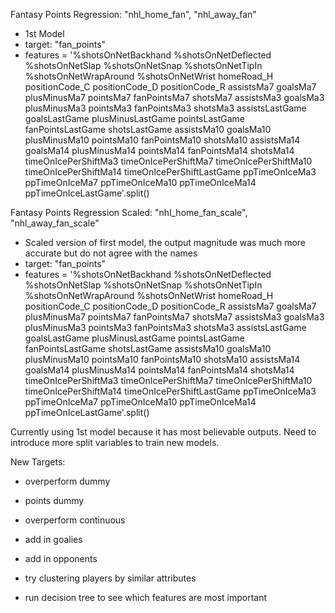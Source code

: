 Fantasy Points Regression: "nhl_home_fan", "nhl_away_fan"

- 1st Model
- target: "fan_points"
- features = '%shotsOnNetBackhand %shotsOnNetDeflected %shotsOnNetSlap %shotsOnNetSnap %shotsOnNetTipIn %shotsOnNetWrapAround %shotsOnNetWrist homeRoad_H positionCode_C positionCode_D positionCode_R assistsMa7 goalsMa7 plusMinusMa7 pointsMa7 fanPointsMa7 shotsMa7 assistsMa3 goalsMa3 plusMinusMa3 pointsMa3 fanPointsMa3 shotsMa3 assistsLastGame goalsLastGame plusMinusLastGame pointsLastGame fanPointsLastGame shotsLastGame assistsMa10 goalsMa10 plusMinusMa10 pointsMa10 fanPointsMa10 shotsMa10 assistsMa14 goalsMa14 plusMinusMa14 pointsMa14 fanPointsMa14 shotsMa14 timeOnIcePerShiftMa3 timeOnIcePerShiftMa7 timeOnIcePerShiftMa10 timeOnIcePerShiftMa14 timeOnIcePerShiftLastGame ppTimeOnIceMa3 ppTimeOnIceMa7 ppTimeOnIceMa10 ppTimeOnIceMa14 ppTimeOnIceLastGame'.split()

Fantasy Points Regression Scaled: "nhl_home_fan_scale", "nhl_away_fan_scale"

- Scaled version of first model, the output magnitude was much more accurate but do not agree with the names
- target: "fan_points"
- features = '%shotsOnNetBackhand %shotsOnNetDeflected %shotsOnNetSlap %shotsOnNetSnap %shotsOnNetTipIn %shotsOnNetWrapAround %shotsOnNetWrist homeRoad_H positionCode_C positionCode_D positionCode_R assistsMa7 goalsMa7 plusMinusMa7 pointsMa7 fanPointsMa7 shotsMa7 assistsMa3 goalsMa3 plusMinusMa3 pointsMa3 fanPointsMa3 shotsMa3 assistsLastGame goalsLastGame plusMinusLastGame pointsLastGame fanPointsLastGame shotsLastGame assistsMa10 goalsMa10 plusMinusMa10 pointsMa10 fanPointsMa10 shotsMa10 assistsMa14 goalsMa14 plusMinusMa14 pointsMa14 fanPointsMa14 shotsMa14 timeOnIcePerShiftMa3 timeOnIcePerShiftMa7 timeOnIcePerShiftMa10 timeOnIcePerShiftMa14 timeOnIcePerShiftLastGame ppTimeOnIceMa3 ppTimeOnIceMa7 ppTimeOnIceMa10 ppTimeOnIceMa14 ppTimeOnIceLastGame'.split()


Currently using 1st model because it has most believable outputs. Need to introduce more split variables to train new models. 

New Targets:

- overperform dummy
- points dummy
- overperform continuous

- add in goalies
- add in opponents
- try clustering players by similar attributes
- run decision tree to see which features are most important